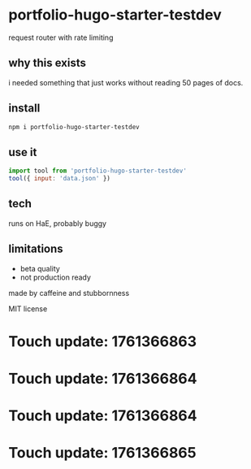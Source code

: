 # portfolio-hugo-starter-testdev

request router with rate limiting

## why this exists

i needed something that just works without reading 50 pages of docs.

## install

```bash
npm i portfolio-hugo-starter-testdev
```

## use it

```js
import tool from 'portfolio-hugo-starter-testdev'
tool({ input: 'data.json' })
```

## tech

runs on HaE, probably buggy

## limitations

- beta quality
- not production ready

made by caffeine and stubbornness

MIT license

# Touch update: 1761366863

# Touch update: 1761366864

# Touch update: 1761366864

# Touch update: 1761366865
